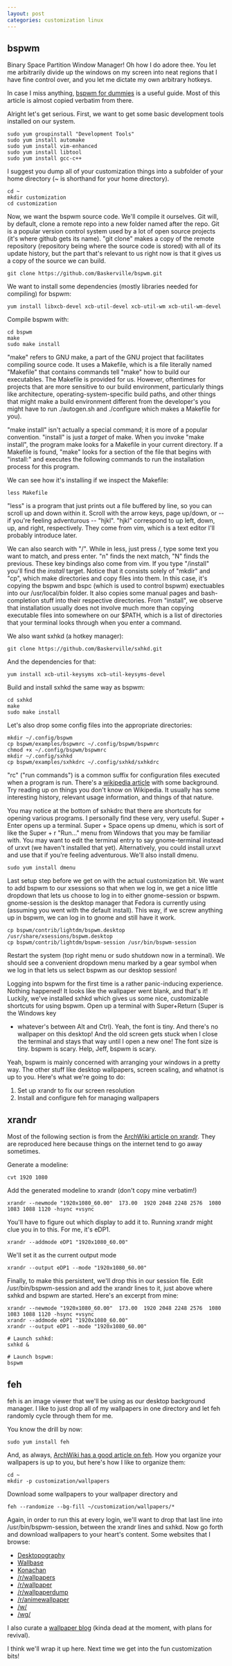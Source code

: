 ```yaml
---
layout: post
categories: customization linux
---
```


bspwm
-----
Binary Space Partition Window Manager! Oh how I do adore thee. You let me
arbitrarily divide up the windows on my screen into neat regions that I have
fine control over, and you let me dictate my own arbitrary hotkeys.

In case I miss anything, [bspwm for dummies][1] is a useful guide. Most of
this article is almost copied verbatim from there.

[1]: https://github.com/windelicato/dotfiles/wiki/bspwm-for-dummies

Alright let's get  serious. First, we want to get some basic development tools
installed on our system.

    sudo yum groupinstall "Development Tools"
    sudo yum install automake
    sudo yum install vim-enhanced
    sudo yum install libtool
    sudo yum install gcc-c++

I suggest you dump all of your customization things into a subfolder of your
home directory (~ is shorthand for your home directory).

    cd ~
    mkdir customization
    cd customization

Now, we want the bspwm source code. We'll compile it ourselves. Git will, by
default, clone a remote repo into a new folder named after the repo. Git is a
popular version control system used by a lot of open source projects (it's where
github gets its name). "git clone" makes a copy of the remote repository
(repository being where the source code is stored) with all of its update
history, but the part that's relevant to us right now is that it gives us a copy
of the source we can build.

    git clone https://github.com/Baskerville/bspwm.git

We want to install some dependencies (mostly libraries needed for compiling)
for bspwm:

    yum install libxcb-devel xcb-util-devel xcb-util-wm xcb-util-wm-devel

Compile bspwm with:

    cd bspwm
    make
    sudo make install

"make" refers to GNU make, a part of the GNU project that facilitates compiling
source code. It uses a Makefile, which is a file literally named "Makefile"
that contains commands tell "make" how to build our executables. The
Makefile is provided for us. However, oftentimes for projects that are more
sensitive to our build environment, particularly things like architecture,
operating-system-specific build paths, and other things that might make a build
environment different from the developer's you might have to run ./autogen.sh
and ./configure which makes a Makefile for you).

"make install" isn't actually a special command; it is more of a popular
convention.  "install" is just a *target* of make. When you invoke "make
install", the program make looks for a Makefile in your current directory. If a
Makefile is found, "make" looks for a section of the file that begins with
"install:" and executes the following commands to run the installation process
for this program.

We can see how it's installing if we inspect the Makefile:

    less Makefile

"less" is a program that just prints out a file buffered by line, so you can
scroll up and down within it. Scroll with the arrow keys, page up/down, or --
if you're feeling adventurous -- "hjkl".  "hjkl" correspond to up left, down,
up, and right, respectively. They come from vim, which is a text editor I'll
probably introduce later.

We can also search with "/". While in less, just press /, type some text you
want to match, and press enter. "n" finds the next match, "N" finds the
previous.  These key bindings also come from vim. If you type
"/install<Return>" you'll find the *install* target. Notice that it consists
solely of "mkdir" and "cp", which make directories and copy files into them. In
this case, it's copying the bspwm and bspc (which is used to control bspwm)
exectuables into our /usr/local/bin folder. It also copies some manual pages
and bash-completion stuff into their respective directories. From "install", we
observe that installation usually does not involve much more than copying
executable files into somewhere on our $PATH, which is a list of directories
that your terminal looks through when you enter a command.

We also want sxhkd (a hotkey manager):

    git clone https://github.com/Baskerville/sxhkd.git

And the dependencies for that:

    yum install xcb-util-keysyms xcb-util-keysyms-devel

Build and install sxhkd the same way as bspwm:

    cd sxhkd
    make
    sudo make install

Let's also drop some config files into the appropriate directories:

    mkdir ~/.config/bspwm
    cp bspwm/examples/bspwmrc ~/.config/bspwm/bspwmrc
    chmod +x ~/.config/bspwm/bspwmrc
    mkdir ~/.config/sxhkd
    cp bspwm/examples/sxhkdrc ~/.config/sxhkd/sxhkdrc

"rc" ("run commands") is a common suffix for configuration files executed when
a program is run. There's a [wikipedia article][2] with some background. Try
reading up on things you don't know on Wikipedia. It usually has some
interesting history, relevant usage information, and things of that nature.

You may notice at the bottom of sxhkdrc that there are shortcuts for opening
various programs. I personally find these very, very useful. Super + Enter
opens up a terminal. Super + Space opens up dmenu, which is sort of like the
Super + r "Run..." menu from Windows that you may be familiar with. You may
want to edit the terminal entry to say gnome-terminal instead of urxvt (we
haven't installed that yet). Alternatively, you could install urxvt and use
that if you're feeling adventurous. We'll also install dmenu.

    sudo yum install dmenu

[2]: http://en.wikipedia.org/wiki/Run_commands

Last setup step before we get on with the actual customization bit.  We want to
add bspwm to our xsessions so that when we log in, we get a nice little dropdown
that lets us choose to log in to either gnome-session or bspwm. gnome-session is
the desktop manager that Fedora is currently using (assuming you went with the
default install). This way, if we screw anything up in bspwm, we can log in to
gnome and still have it work.

    cp bspwm/contrib/lightdm/bspwm.desktop /usr/share/xsessions/bspwm.desktop
    cp bspwm/contrib/lightdm/bspwm-session /usr/bin/bspwm-session

Restart the system (top right menu or sudo shutdown now in a terminal). We
should see a convenient dropdown menu marked by a gear symbol when we log in
that lets us select bspwm as our desktop session!

Logging into bspwm for the first time is a rather panic-inducing experience.
Nothing happened! It looks like the wallpaper went blank, and that's it!
Luckily, we've installed sxhkd which gives us some nice, customizable shortcuts
for using bspwm. Open up a terminal with Super+Return (Super is the Windows key
- whatever's between Alt and Ctrl).  Yeah, the font is tiny. And there's no
wallpaper on this desktop! And the old screen gets stuck when I close the
terminal and stays that way until I open a new one! The font size is tiny.
bspwm is scary. Help, Jeff, bspwm is scary.

Yeah, bspwm is mainly concerned with arranging your windows in a pretty way.
The other stuff like desktop wallpapers, screen scaling, and whatnot is up to
you. Here's what we're going to do:

 1. Set up xrandr to fix our screen resolution
 2. Install and configure feh for managing wallpapers


xrandr
------
Most of the following section is from the [ArchWiki article on xrandr][3]. They
are reproduced here because things on the internet tend to go away sometimes.

[3]: https://wiki.archlinux.org/index.php/xrandr#Adding_undetected_resolutions

Generate a modeline:

    cvt 1920 1080

Add the generated modeline to xrandr (don't copy mine verbatim!)

    xrandr --newmode "1920x1080_60.00"  173.00  1920 2048 2248 2576  1080 1083 1088 1120 -hsync +vsync

You'll have to figure out which display to add it to. Running xrandr might clue
you in to this. For me, it's eDP1.

    xrandr --addmode eDP1 "1920x1080_60.00"

We'll set it as the current output mode

    xrandr --output eDP1 --mode "1920x1080_60.00"

Finally, to make this persistent, we'll drop this in our session file. Edit
/usr/bin/bspwm-session and add the xrandr lines to it, just above where sxhkd
and bspwm are started. Here's an excerpt from mine:

    xrandr --newmode "1920x1080_60.00"  173.00  1920 2048 2248 2576  1080 1083 1088 1120 -hsync +vsync
    xrandr --addmode eDP1 "1920x1080_60.00"
    xrandr --output eDP1 --mode "1920x1080_60.00"
    
    # Launch sxhkd:
    sxhkd &
    
    # Launch bspwm:
    bspwm

feh
---
feh is an image viewer that we'll be using as our desktop background manager. I
like to just drop all of my wallpapers in one directory and let feh randomly
cycle through them for me.

You know the drill by now:

    sudo yum install feh

And, as always, [ArchWiki has a good article on feh][4]. How you organize your
wallpapers is up to you, but here's how I like to organize them:

[4]: https://wiki.archlinux.org/index.php/Feh

    cd ~
    mkdir -p customization/wallpapers

Download some wallpapers to your wallpaper directory and

    feh --randomize --bg-fill ~/customization/wallpapers/*

Again, in order to run this at every login, we'll want to drop that last line
into /usr/bin/bspwm-session, between the xrandr lines and sxhkd. Now go forth
and download wallpapers to your heart's content. Some websites that I browse:

 * [Desktopography](http://desktopography.net/)
 * [Wallbase](http://wallbase.cc/)
 * [Konachan](http://konachan.net)
 * [/r/wallpapers](http://www.reddit.com/r/wallpapers)
 * [/r/wallpaper](http://www.reddit.com/r/wallpaper)
 * [/r/wallpaperdump](http://www.reddit.com/r/wallpaperdump)
 * [/r/animewallpaper](http://www.reddit.com/r/Animewallpaper/)
 * [/w/](http://4chan.org/w/)
 * [/wg/](http://4chan.org/wg/)

I also curate a [wallpaper blog][5] (kinda dead at the moment, with plans for
revival).

[5]: http://somanywallpapers.tumblr.com/

I think we'll wrap it up here. Next time we get into the fun customization bits!

